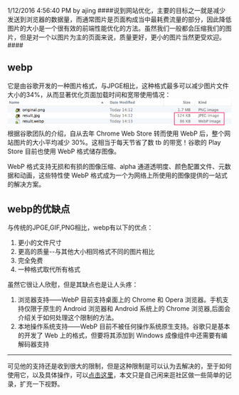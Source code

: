 1/12/2016 4:56:40 PM by ajing
####说到网站优化，主要的目标之一就是减少发送到浏览器的数据量，而通常图片是页面构成当中最耗费流量的部分，因此降低图片的大小是一个很有效的前端性能优化的方法。虽然我们一般都会压缩我们的图片，但是对一个以图片为主的页面来说，质量更好，更小的图片当然更受欢迎。####
## webp ##
它是由谷歌开发的一种图片格式，与JPGE相比，这种格式最多可以减少图片文件大小的34%，从而显著优化页面加载时间和宽带使用情况：
![](https://raw.githubusercontent.com/Anjing1993/mypassages/master/images/file-size-comparison.png)
根据谷歌团队的介绍，自从去年 Chrome Web Store 转而使用 WebP 后，整个网站图片的大小平均减少 30%。这相当于每天节省了数 tb 的带宽！谷歌的 Play Store 目前也使用 WebP 格式储存图像。

WebP 格式支持无损和有损的图像压缩、alpha 通道透明度、颜色配置文件、元数据和动画，这些特性使 WebP 格式成为一个为网络上所使用的图像提供的一站式的解决方案。
## webp的优缺点 ##
与传统的JPGE,GIF,PNG相比，webp有以下的优点：


1. 更小的文件尺寸
2. 更高的质量--与其他大小相同格式不同的图片相比
3. 完全免费
4. 一种格式取代所有格式

虽然它很让人欣慰，但是其缺点也是让人头疼：

1. 浏览器支持——WebP 目前支持桌面上的 Chrome 和 Opera 浏览器。手机支持仅限于原生的 Android 浏览器和 Android 系统上的 Chrome 浏览器,后面会介绍关于如何处理这个限制的方法。
2. 本地操作系统支持——WebP 目前不被任何操作系统原生支持。谷歌只是基本的开发了 Web 上的格式，但要将其添加到 Windows 成像组件中还需要有编解码器支持

----------
可见他的支持还是收到很大的限制，但是这种限制是可以认为去解决的，至于如何使用它，以及具体操作，可以[点击这里](http://www.w3ctech.com/topic/1663)，本文只是自己闲来逛社区做一些简单的记录，扩充一下视野。

 